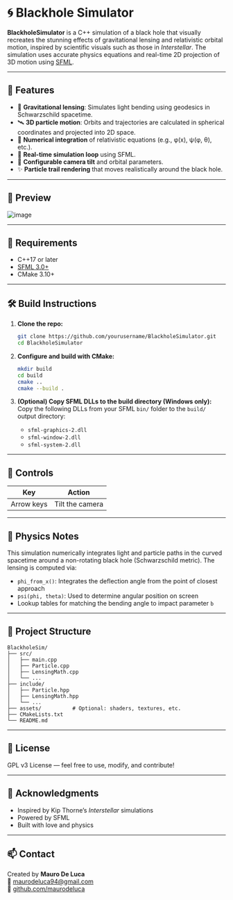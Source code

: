 # 🌀 Blackhole Simulator

**BlackholeSimulator** is a C++ simulation of a black hole that visually recreates the stunning effects of gravitational lensing and relativistic orbital motion, inspired by scientific visuals such as those in *Interstellar*. The simulation uses accurate physics equations and real-time 2D projection of 3D motion using [SFML](https://www.sfml-dev.org/).

---

## 🚀 Features

- 🌌 **Gravitational lensing**: Simulates light bending using geodesics in Schwarzschild spacetime.
- 🛰️ **3D particle motion**: Orbits and trajectories are calculated in spherical coordinates and projected into 2D space.
- 🧠 **Numerical integration** of relativistic equations (e.g., φ(x), ψ(φ, θ), etc.).
- 🔄 **Real-time simulation loop** using SFML.
- 📏 **Configurable camera tilt** and orbital parameters.
- ✨ **Particle trail rendering** that moves realistically around the black hole.

---

## 📸 Preview

![image](https://github.com/user-attachments/assets/d3e62c3a-6d03-4ca2-ad28-53fee1efa73d)

---

## 🔧 Requirements

- C++17 or later
- [SFML 3.0+](https://www.sfml-dev.org/download.php)
- CMake 3.10+

---

## 🛠️ Build Instructions

1. **Clone the repo:**
   ```bash
   git clone https://github.com/yourusername/BlackholeSimulator.git
   cd BlackholeSimulator
   ```

2. **Configure and build with CMake:**
   ```bash
   mkdir build
   cd build
   cmake ..
   cmake --build .
   ```

3. **(Optional) Copy SFML DLLs to the build directory (Windows only):**
   Copy the following DLLs from your SFML `bin/` folder to the `build/` output directory:
   - `sfml-graphics-2.dll`
   - `sfml-window-2.dll`
   - `sfml-system-2.dll`

---

## 🧪 Controls

| Key       | Action                      |
|-----------|-----------------------------|
| Arrow keys | Tilt the camera            |

---

## 🧬 Physics Notes

This simulation numerically integrates light and particle paths in the curved spacetime around a non-rotating black hole (Schwarzschild metric). The lensing is computed via:

- `phi_from_x()`: Integrates the deflection angle from the point of closest approach
- `psi(phi, theta)`: Used to determine angular position on screen
- Lookup tables for matching the bending angle to impact parameter `b`

---

## 📁 Project Structure

```
BlackholeSim/
├── src/
│   ├── main.cpp
│   ├── Particle.cpp
│   ├── LensingMath.cpp
│   └── ...
├── include/
│   ├── Particle.hpp
│   ├── LensingMath.hpp
│   └── ...
├── assets/          # Optional: shaders, textures, etc.
├── CMakeLists.txt
└── README.md
```

---

## 📄 License

GPL v3 License — feel free to use, modify, and contribute!

---

## 🙌 Acknowledgments

- Inspired by Kip Thorne’s *Interstellar* simulations
- Powered by SFML
- Built with love and physics

---

## 📫 Contact

Created by **Mauro De Luca**  
📧 maurodeluca94@gmail.com  
🔗 [github.com/maurodeluca](https://github.com/maurodeluca)
